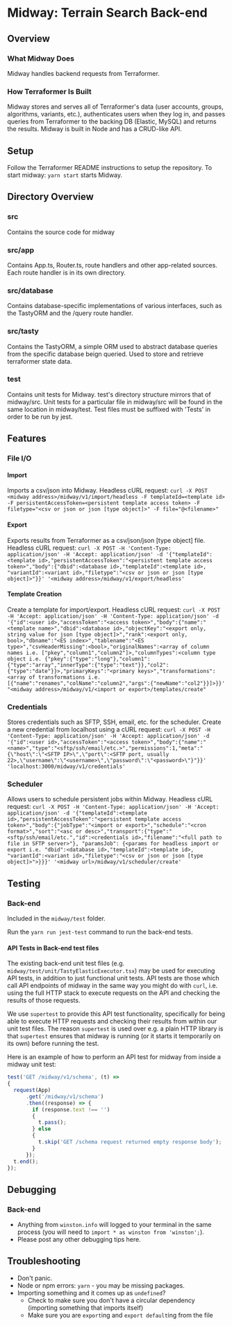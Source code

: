 # Midway: Terrain Search Back-end

## Overview

### What Midway Does

Midway handles backend requests from Terraformer.

### How Terraformer Is Built

Midway stores and serves all of Terraformer's data (user accounts,
groups, algorithms, variants, etc.), authenticates users when they log in, and passes queries from Terraformer to
the backing DB (Elastic, MySQL) and returns the results. Midway is built in Node and has a CRUD-like API.

## Setup

Follow the Terraformer README instructions to setup the repository. To start midway:
`yarn start` starts Midway.

## Directory Overview

### src

Contains the source code for midway

### src/app

Contains App.ts, Router.ts, route handlers and other app-related sources. Each route handler is in its own directory.

### src/database

Contains database-specific implementations of various interfaces, such as the TastyORM and the /query route handler.

### src/tasty

Contains the TastyORM, a simple ORM used to abstract database queries from the specific database beign queried. Used to store and retrieve terraformer state data.

### test

Contains unit tests for Midway. test's directory structure mirrors that of midway/src. Unit tests for a particular file in midway/src will be found in the same location in midway/test. Test files must be suffixed with 'Tests' in order to be run by jest. 

## Features

### File I/O

#### Import

Imports a csv/json into Midway. Headless cURL request:
```curl -X POST <midway address>/midway/v1/import/headless -F templateId=<template id> -F persistentAccessToken=<persistent template access token> -F filetype="<csv or json or json [type object]>" -F file="@<filename>"```

#### Export

Exports results from Terraformer as a csv/json/json [type object] file. Headless cURL request:
```curl -X POST -H 'Content-Type: application/json' -H 'Accept: application/json' -d '{"templateId":<template id>,"persistentAccessToken":"<persistent template access token>","body":{"dbid":<database id>,"templateId":<template id>, "variantId":<variant id>,"filetype":"<csv or json or json [type object]>"}}' '<midway address>/midway/v1/export/headless'```

#### Template Creation

Create a template for import/export. Headless cURL request:
```curl -X POST -H 'Accept: application/json' -H 'Content-Type: application/json' -d '{"id":<user id>,"accessToken":"<access token>","body":{"name":"<template name>","dbid":<database id>,"objectKey":"<export only, string value for json [type object]>","rank":<export only, bool>,"dbname":"<ES index>","tablename":"<ES type>","csvHeaderMissing":<bool>,"originalNames":<array of column names i.e. ["pkey","column1","column2"]>,"columnTypes":<column type object i.e. {"pkey":{"type":"long"},"column1":{"type":"array","innerType":{"type":"text"}},"col2":{"type":"date"}}>,"primaryKeys":"<primary keys>","transformations":<array of transformations i.e. [{"name":"renames","colName":"column2","args":{"newName":"col2"}}]>}}' "<midway address>/midway/v1/<import or export>/templates/create"```

### Credentials

Stores credentials such as SFTP, SSH, email, etc. for the scheduler. Create a new credential from localhost using a cURL request:
```curl -X POST -H 'Content-Type: application/json' -H 'Accept: application/json' -d '{"id":<user id>,"accessToken":"<access token>","body":{"name":"<name>","type":"<sftp/ssh/email/etc.>","permissions":1,"meta":"{\"host\":\"<SFTP IP>\",\"port\":<SFTP port, usually 22>,\"username\":\"<username>\",\"password\":\"<password>\"}"}}' 'localhost:3000/midway/v1/credentials'``` 

### Scheduler

Allows users to schedule persistent jobs within Midway. Headless cURL request:
```curl -X POST -H 'Content-Type: application/json' -H 'Accept: application/json' -d '{"templateId":<template id>,"persistentAccessToken":"<persistent template access token>","body":{"jobType":"<import or export>","schedule":"<cron format>","sort":"<asc or desc>","transport":{"type":"<sftp/ssh/email/etc.","id":<credentials id>,"filename":"<full path to file in SFTP server>"}, "paramsJob": {<params for headless import or export i.e. "dbid":<database id>,"templateId":<template id>, "variantId":<variant id>,"filetype":"<csv or json or json [type object]>">}}}' '<midway url>/midway/v1/scheduler/create'```

## Testing

### Back-end

Included in the `midway/test` folder.

Run the `yarn run jest-test` command to run the back-end tests.

#### API Tests in Back-end test files

The existing back-end unit test files (e.g. `midway/test/unit/TastyElasticExecutor.tsx`) may be used for executing
API tests, in addition to just functional unit tests.  API tests are those which call API endpoints of midway in the
same way you might do with `curl`, i.e. using the full HTTP stack to execute requests on the API and checking the
results of those requests.

We use `supertest` to provide this API test functionality, specifically for being able to execute HTTP requests and
checking their results from within our unit test files.  The reason `supertest` is used over e.g. a plain HTTP library
is that `supertest` ensures that midway is running (or it starts it temporarily on its own) before running the test.

Here is an example of how to perform an API test for midway from inside a midway unit test:
```javascript
test('GET /midway/v1/schema', (t) =>
{
  request(App)
      .get('/midway/v1/schema')
      .then((response) => {
        if (response.text !== '')
        {
          t.pass();
        } else
        {
          t.skip('GET /schema request returned empty response body');
        }
      });
  t.end();
});
```

## Debugging

### Back-end

* Anything from `winston.info` will logged to your terminal in the same process (you will need to
  `import * as winston from 'winston';`).
* Please post any other debugging tips here.

## Troubleshooting

* Don't panic.
* Node or npm errors: `yarn` - you may be missing packages.
* Importing something and it comes up as `undefined`?
  - Check to make sure you don't have a circular dependency (importing something that imports itself)
  - Make sure you are `export`ing and `export default`ing from the file
